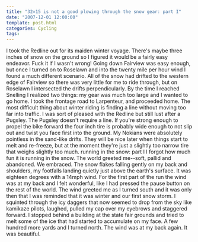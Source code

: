 ```yaml
---
title: "32×15 is not a good plowing through the snow gear: part I"
date: "2007-12-01 12:00:00"
template: post.html
categories: Cycling
tags: 
---
```


I took the Redline out for its maiden winter voyage. There's maybe three inches of snow on the ground so I figured it would be a fairly easy endeavor. Fuck it if I wasn't wrong! Going down Fairview was easy enough, but once I turned on to Roselawn and into the twenty mile per hour wind I found a much different scenario. All of the snow had drifted to the western edge of Fairview so there was very little for me to ride through, but on Roselawn I intersected the drifts perpendicularly. By the time I reached Snelling I realized two things: my gear was much too large and I wanted to go home. I took the frontage road to Larpenteur, and proceeded home. The most difficult thing about winter riding is finding a line without moving too far into traffic. I was sort of pleased with the Redline but still lust after a Pugsley. The Pugsley doesn't require a line. If you're strong enough to propel the bike forward the four inch tire is probably wide enough to not slip out and twist you face first into the ground. My Nokians were absolutely pointless in the sand-like drifts. They will be nice later when things start to melt and re-freeze, but at the moment they're just a slightly too narrow tire that weighs slightly too much. running in the snow: part I I forgot how much fun it is running in the snow. The world greeted me--­soft, pallid and abandoned. We embraced. The snow flakes falling gently on my back and shoulders, my footfalls landing quietly just above the earth's surface. It was eighteen degrees with a 14mph wind. For the first part of the run the wind was at my back and I felt wonderful, like I had pressed the pause button on the rest of the world. The wind greeted me as I turned south and it was only then that I was reminded that it was winter and our first snow storm. I squinted through the icy daggers that now seemed to drop from the sky like kamikaze pilots, laughed, pulled my cap over my eyebrows and staggered forward. I stopped behind a building at the state fair grounds and tried to melt some of the ice that had started to accumulate on my face. A few hundred more yards and I turned north. The wind was at my back again. It was beautiful.
